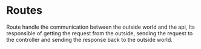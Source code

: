 # Routes

Route handle the communication between the outside world and the api, Its responsible of getting the request from the outside,
sending the request to the controller and sending the response back to the outside world.
